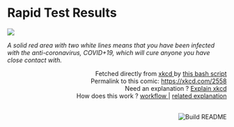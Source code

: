 # <b>Rapid Test Results</b>

[![](https://imgs.xkcd.com/comics/rapid_test_results.png)](https://xkcd.com/2558)

<i>A solid red area with two white lines means that you have been infected with the anti-coronavirus, COVID+19, which will cure anyone you have close contact with.</i>

<div align="right">
  Fetched directly from
  <a href="https://xkcd.com">
    xkcd
  </a>
  by
  <a href="https://github.com/Vanille-N/Vanille-N/blob/master/fetch">
    this bash script
  </a>
</div>
<div align="right">
  Permalink to this comic:
  <a href="https://xkcd.com/2558">
    https://xkcd.com/2558
  </a>
</div>
<div align="right">
  Need an explanation ?
  <a href="https://www.explainxkcd.com/wiki/index.php/2558">
    Explain xkcd
  </a>
</div>
<div align="right">
  How does this work ?
  <a href="https://github.com/Vanille-N/Vanille-N/blob/master/.github/workflows/build.yml">
    workflow
  </a>
  |
  <a href="https://simonwillison.net/2020/Jul/10/self-updating-profile-readme/">
    related explanation
  </a>
</div><br>

<a href="https://github.com/Vanille-N/Vanille-N/actions"><img src="https://github.com/Vanille-N/Vanille-N/workflows/Build%20README/badge.svg" align="right" alt="Build README"></a>
